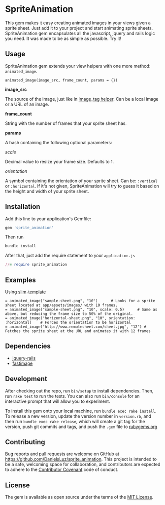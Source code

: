 # SpriteAnimation

This gem makes it easy creating animated images in your views given a sprite sheet. Just add it to your project and start animating sprite sheets.
SpriteAnimation gem encapsulates all the javascript, jquery and rails logic you need. It was made to be as simple as possible. Try it!

## Usage

SpriteAnimation gem extends your view helpers with one more method: `animated_image`.

`animated_image(image_src, frame_count, params = {})`

**image_src**

The source of the image, just like in [image_tag helper](http://apidock.com/rails/ActionView/Helpers/AssetTagHelper/image_tag).
Can be a local image or a URL of an image.

**frame_count**

String with the number of frames that your sprite sheet has.

**params**

A hash containing the following optional parameters:

*scale*

Decimal value to resize your frame size. Defaults to 1.

*orientation*

A symbol containing the orientation of your sprite sheet. Can be: `:vertical` or `:horizontal`.
If it's not given, SpriteAnimation will try to guess it based on the height and width of your sprite sheet.

## Installation
Add this line to your application's Gemfile:
```ruby
gem 'sprite_animation'
```
 
Then run
```ruby
bundle install
```

After that, just add the require statement to your `application.js`
```ruby
//= require sprite_animation
```

## Examples
Using [slim-template](https://github.com/slim-template/slim)
```
= animated_image("sample-sheet.png", "10")      # Looks for a sprite sheet located at app/assets/images/ with 10 frames.
= animated_image("sample-sheet.png", "10", scale: 0.5)      # Same as above, but reducing the frame size to 50% of the original.
= animated_image("horizontal-sheet.png", "10", orientation: :horizontal)    # Forces the orientation to be horizontal
= animated_image("http://www.remotesheet.com/sheet.jpg", "12") # Fetches the sprite sheet at the URL and animates it with 12 frames
```

## Dependencies
- [jquery-rails](https://github.com/rails/jquery-rails)
- [fastimage](https://github.com/sdsykes/fastimage)

## Development

After checking out the repo, run `bin/setup` to install dependencies. Then, run `rake test` to run the tests. You can also run `bin/console` for an interactive prompt that will allow you to experiment.

To install this gem onto your local machine, run `bundle exec rake install`. To release a new version, update the version number in `version.rb`, and then run `bundle exec rake release`, which will create a git tag for the version, push git commits and tags, and push the `.gem` file to [rubygems.org](https://rubygems.org).

## Contributing

Bug reports and pull requests are welcome on GitHub at https://github.com/DanielsLuz/sprite_animation. This project is intended to be a safe, welcoming space for collaboration, and contributors are expected to adhere to the [Contributor Covenant](http://contributor-covenant.org) code of conduct.


## License

The gem is available as open source under the terms of the [MIT License](http://opensource.org/licenses/MIT).

